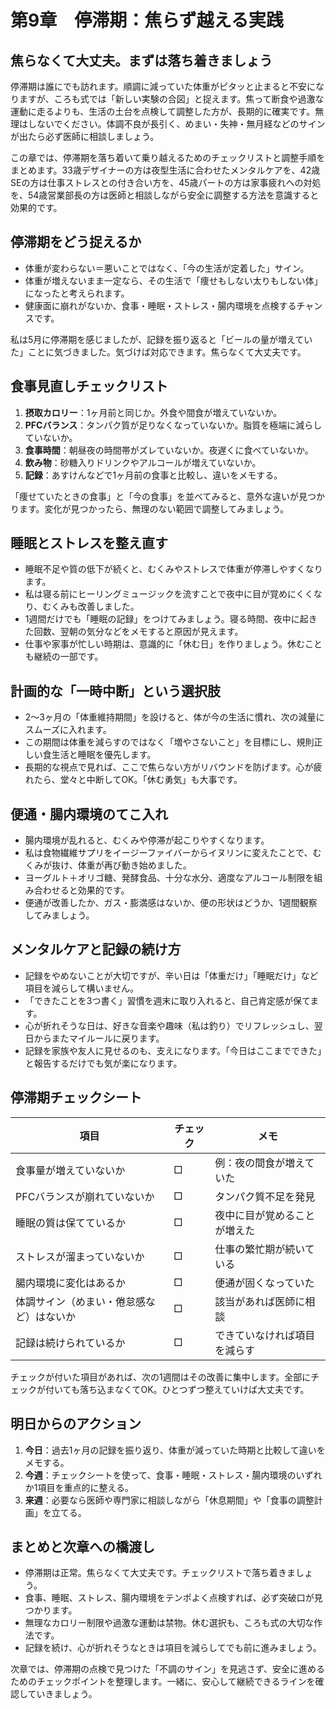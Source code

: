 # 第9章　停滞期：焦らず越える実践

## 焦らなくて大丈夫。まずは落ち着きましょう

停滞期は誰にでも訪れます。順調に減っていた体重がピタッと止まると不安になりますが、ころも式では「新しい実験の合図」と捉えます。焦って断食や過激な運動に走るよりも、生活の土台を点検して調整した方が、長期的に確実です。無理はしないでください。体調不良が長引く、めまい・失神・無月経などのサインが出たら必ず医師に相談しましょう。

この章では、停滞期を落ち着いて乗り越えるためのチェックリストと調整手順をまとめます。33歳デザイナーの方は夜型生活に合わせたメンタルケアを、42歳SEの方は仕事ストレスとの付き合い方を、45歳パートの方は家事疲れへの対処を、54歳営業部長の方は医師と相談しながら安全に調整する方法を意識すると効果的です。

## 停滞期をどう捉えるか

- 体重が変わらない＝悪いことではなく、「今の生活が定着した」サイン。
- 体重が増えないまま一定なら、その生活で「痩せもしない太りもしない体」になったと考えられます。
- 健康面に崩れがないか、食事・睡眠・ストレス・腸内環境を点検するチャンスです。

私は5月に停滞期を感じましたが、記録を振り返ると「ビールの量が増えていた」ことに気づきました。気づけば対応できます。焦らなくて大丈夫です。

## 食事見直しチェックリスト

1. **摂取カロリー**：1ヶ月前と同じか。外食や間食が増えていないか。
2. **PFCバランス**：タンパク質が足りなくなっていないか。脂質を極端に減らしていないか。
3. **食事時間**：朝昼夜の時間帯がズレていないか。夜遅くに食べていないか。
4. **飲み物**：砂糖入りドリンクやアルコールが増えていないか。
5. **記録**：あすけんなどで1ヶ月前の食事と比較し、違いをメモする。

「痩せていたときの食事」と「今の食事」を並べてみると、意外な違いが見つかります。変化が見つかったら、無理のない範囲で調整してみましょう。

## 睡眠とストレスを整え直す

- 睡眠不足や質の低下が続くと、むくみやストレスで体重が停滞しやすくなります。
- 私は寝る前にヒーリングミュージックを流すことで夜中に目が覚めにくくなり、むくみも改善しました。
- 1週間だけでも「睡眠の記録」をつけてみましょう。寝る時間、夜中に起きた回数、翌朝の気分などをメモすると原因が見えます。
- 仕事や家事が忙しい時期は、意識的に「休む日」を作りましょう。休むことも継続の一部です。

## 計画的な「一時中断」という選択肢

- 2〜3ヶ月の「体重維持期間」を設けると、体が今の生活に慣れ、次の減量にスムーズに入れます。
- この期間は体重を減らすのではなく「増やさないこと」を目標にし、規則正しい食生活と睡眠を優先します。
- 長期的な視点で見れば、ここで焦らない方がリバウンドを防げます。心が疲れたら、堂々と中断してOK。「休む勇気」も大事です。

## 便通・腸内環境のてこ入れ

- 腸内環境が乱れると、むくみや停滞が起こりやすくなります。
- 私は食物繊維サプリをイージーファイバーからイヌリンに変えたことで、むくみが抜け、体重が再び動き始めました。
- ヨーグルト＋オリゴ糖、発酵食品、十分な水分、適度なアルコール制限を組み合わせると効果的です。
- 便通が改善したか、ガス・膨満感はないか、便の形状はどうか、1週間観察してみましょう。

## メンタルケアと記録の続け方

- 記録をやめないことが大切ですが、辛い日は「体重だけ」「睡眠だけ」など項目を減らして構いません。
- 「できたことを3つ書く」習慣を週末に取り入れると、自己肯定感が保てます。
- 心が折れそうな日は、好きな音楽や趣味（私は釣り）でリフレッシュし、翌日からまたマイルールに戻ります。
- 記録を家族や友人に見せるのも、支えになります。「今日はここまでできた」と報告するだけでも気が楽になります。

## 停滞期チェックシート

| 項目 | チェック | メモ |
|------|-----------|------|
| 食事量が増えていないか | □ | 例：夜の間食が増えていた |
| PFCバランスが崩れていないか | □ | タンパク質不足を発見 |
| 睡眠の質は保てているか | □ | 夜中に目が覚めることが増えた |
| ストレスが溜まっていないか | □ | 仕事の繁忙期が続いている |
| 腸内環境に変化はあるか | □ | 便通が固くなっていた |
| 体調サイン（めまい・倦怠感など）はないか | □ | 該当があれば医師に相談 |
| 記録は続けられているか | □ | できていなければ項目を減らす |

チェックが付いた項目があれば、次の1週間はその改善に集中します。全部にチェックが付いても落ち込まなくてOK。ひとつずつ整えていけば大丈夫です。

## 明日からのアクション

1. **今日**：過去1ヶ月の記録を振り返り、体重が減っていた時期と比較して違いをメモする。
2. **今週**：チェックシートを使って、食事・睡眠・ストレス・腸内環境のいずれか1項目を重点的に整える。
3. **来週**：必要なら医師や専門家に相談しながら「休息期間」や「食事の調整計画」を立てる。

## まとめと次章への橋渡し

- 停滞期は正常。焦らなくて大丈夫です。チェックリストで落ち着きましょう。
- 食事、睡眠、ストレス、腸内環境をテンポよく点検すれば、必ず突破口が見つかります。
- 無理なカロリー制限や過激な運動は禁物。休む選択も、ころも式の大切な作法です。
- 記録を続け、心が折れそうなときは項目を減らしてでも前に進みましょう。

次章では、停滞期の点検で見つけた「不調のサイン」を見逃さず、安全に進めるためのチェックポイントを整理します。一緒に、安心して継続できるラインを確認していきましょう。
